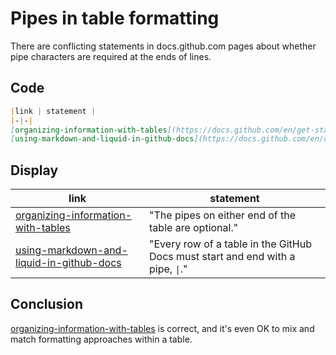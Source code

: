 # Pipes in table formatting

There are conflicting statements in docs.github.com pages about whether pipe characters are required at the ends of lines.

## Code

```markdown
|link | statement |
|-|-|
[organizing-information-with-tables](https://docs.github.com/en/get-started/writing-on-github/working-with-advanced-formatting/organizing-information-with-tables) | "The pipes on either end of the table are optional." |
[using-markdown-and-liquid-in-github-docs](https://docs.github.com/en/contributing/writing-for-github-docs/using-markdown-and-liquid-in-github-docs) | "Every row of a table in the GitHub Docs must start and end with a pipe, `\|`." |
```

## Display

|link | statement |
|-|-|
[organizing-information-with-tables](https://docs.github.com/en/get-started/writing-on-github/working-with-advanced-formatting/organizing-information-with-tables) | "The pipes on either end of the table are optional." |
[using-markdown-and-liquid-in-github-docs](https://docs.github.com/en/contributing/writing-for-github-docs/using-markdown-and-liquid-in-github-docs) | "Every row of a table in the GitHub Docs must start and end with a pipe, `\|`." |


## Conclusion

[organizing-information-with-tables](https://docs.github.com/en/get-started/writing-on-github/working-with-advanced-formatting/organizing-information-with-tables) is correct, and it's even OK to mix and match formatting approaches within a table.

